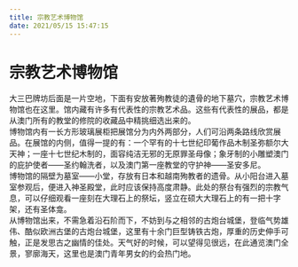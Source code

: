 ```yaml
---
title: 宗教艺术博物馆  
date: 2021/05/15 15:47:15  
---
```

  
# 宗教艺术博物馆  
大三巴牌坊后面是一片空地，下面有安放著殉教徒的遺骨的地下墓穴，宗教艺术博物馆也在这里。馆内藏有许多有代表性的宗教艺术品。这些有代表性的展品，都是从澳门所有的教堂的修院的收藏品中精挑细选出来的。  
博物馆内有一长方形玻璃展柜把展馆分为内外两部分，人们可沿两条路线欣赏展品。在展馆的内侧，值得一提的有：一个罕有的十七世纪印葡作品木制圣弥额尔大天神；一座十七世纪木制的，面容纯洁无邪的无原罪圣母像；象牙制的小雕塑澳门的庇护使者――圣约翰洗者，以及澳门第一座教堂的守护神――圣安多尼。  
博物馆的隔壁为墓室――小堂，存放有日本和越南殉教者的遗骨。从小阳台进入墓室参观后，便进入神圣殿堂，此时应该保持高度肃静。此处的祭台有强烈的宗教气息，可以仔细观看一座刻在大理石上的祭坛，竖立在硕大大理石上的有一把十字架，还有圣体龛。  
从博物馆出来，不需急着沿石阶而下，不妨到与之相邻的古炮台城堡，登临气势雄伟、酷似欧洲古堡的古炮台城堡，这里有十余门巨型铸铁古炮，厚重的历史伸手可触，正是发思古之幽情的佳处。天气好的时候，可以望得见很远，在此通览澳门全景，寥廓海天，这里也是澳门青年男女的约会热门地。  
